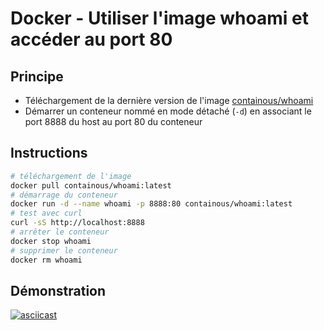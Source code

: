 # Docker - Utiliser l'image whoami et accéder au port 80

## Principe

* Téléchargement de la dernière version de l'image [containous/whoami](https://hub.docker.com/r/containous/whoami)
* Démarrer un conteneur nommé en mode détaché (`-d`) en associant le port 8888 du host au port 80 du conteneur

## Instructions

```bash
# téléchargement de l'image
docker pull containous/whoami:latest
# démarrage du conteneur
docker run -d --name whoami -p 8888:80 containous/whoami:latest
# test avec curl
curl -sS http://localhost:8888
# arrêter le conteneur
docker stop whoami
# supprimer le conteneur
docker rm whoami
```

## Démonstration

[![asciicast](https://asciinema.org/a/563588.svg)](https://asciinema.org/a/563588)
